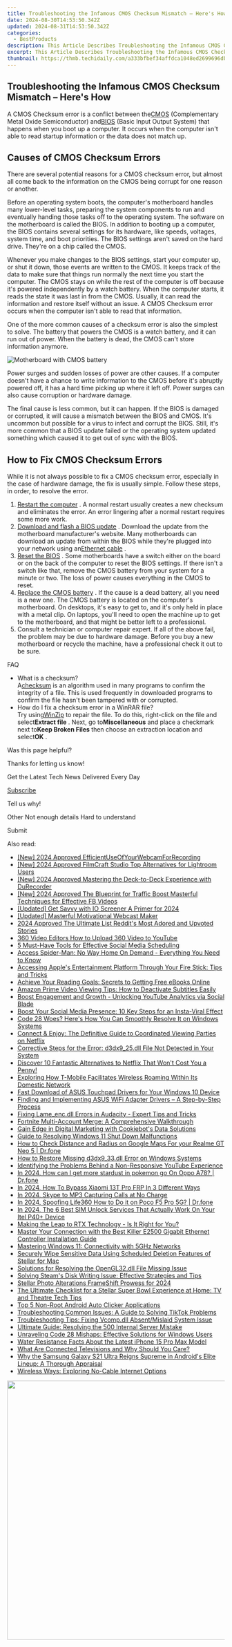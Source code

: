 ```yaml
---
title: Troubleshooting the Infamous CMOS Checksum Mismatch – Here's How
date: 2024-08-30T14:53:50.342Z
updated: 2024-08-31T14:53:50.342Z
categories:
  - BestProducts
description: This Article Describes Troubleshooting the Infamous CMOS Checksum Mismatch – Here's How
excerpt: This Article Describes Troubleshooting the Infamous CMOS Checksum Mismatch – Here's How
thumbnail: https://thmb.techidaily.com/a333bfbef34affdca1048ed2699696db5230242a15d7fcb3455927615d5179aa.JPG
---
```


## Troubleshooting the Infamous CMOS Checksum Mismatch – Here's How
 A CMOS Checksum error is a conflict between the[CMOS](https://www.lifewire.com/what-is-cmos-2625826) (Complementary Metal Oxide Semiconductor) and[BIOS](https://www.lifewire.com/bios-basic-input-output-system-2625820) (Basic Input Output System) that happens when you boot up a computer. It occurs when the computer isn't able to read startup information or the data does not match up.

## Causes of CMOS Checksum Errors

 There are several potential reasons for a CMOS checksum error, but almost all come back to the information on the CMOS being corrupt for one reason or another.

 Before an operating system boots, the computer's motherboard handles many lower-level tasks, preparing the system components to run and eventually handing those tasks off to the operating system. The software on the motherboard is called the BIOS. In addition to booting up a computer, the BIOS contains several settings for its hardware, like speeds, voltages, system time, and boot priorities. The BIOS settings aren't saved on the hard drive. They're on a chip called the CMOS.

 Whenever you make changes to the BIOS settings, start your computer up, or shut it down, those events are written to the CMOS. It keeps track of the data to make sure that things run normally the next time you start the computer. The CMOS stays on while the rest of the computer is off because it's powered independently by a watch battery. When the computer starts, it reads the state it was last in from the CMOS. Usually, it can read the information and restore itself without an issue. A CMOS Checksum error occurs when the computer isn't able to read that information.

 One of the more common causes of a checksum error is also the simplest to solve. The battery that powers the CMOS is a watch battery, and it can run out of power. When the battery is dead, the CMOS can't store information anymore.

![Motherboard with CMOS battery](https://www.lifewire.com/thmb/m-TfEcbJ7lfR8DQ9_O5EWQ1legA=/1500x0/filters:no_upscale():max_bytes(150000):strip_icc():format(webp)/cooler-933691_19201-7c38884d6d3f4c69807d8387ed40a0b9.jpg)

 Power surges and sudden losses of power are other causes. If a computer doesn't have a chance to write information to the CMOS before it's abruptly powered off, it has a hard time picking up where it left off. Power surges can also cause corruption or hardware damage.

 The final cause is less common, but it can happen. If the BIOS is damaged or corrupted, it will cause a mismatch between the BIOS and CMOS. It's uncommon but possible for a virus to infect and corrupt the BIOS. Still, it's more common that a BIOS update failed or the operating system updated something which caused it to get out of sync with the BIOS.

## How to Fix CMOS Checksum Errors

 While it is not always possible to fix a CMOS checksum error, especially in the case of hardware damage, the fix is usually simple. Follow these steps, in order, to resolve the error.

1. [Restart the computer](https://www.lifewire.com/how-to-reboot-a-computer-2624568) . A normal restart usually creates a new checksum and eliminates the error. An error lingering after a normal restart requires some more work.
2. [Download and flash a BIOS update](https://www.lifewire.com/how-to-update-bios-4783238) . Download the update from the motherboard manufacturer's website. Many motherboards can download an update from within the BIOS while they're plugged into your network using an[Ethernet cable](https://www.lifewire.com/what-is-an-ethernet-cable-817548) .
3. [Reset the BIOS](https://www.wikihow.com/Reset-Your-BIOS) . Some motherboards have a switch either on the board or on the back of the computer to reset the BIOS settings. If there isn't a switch like that, remove the CMOS battery from your system for a minute or two. The loss of power causes everything in the CMOS to reset.
4. [Replace the CMOS battery](https://www.computerhope.com/issues/ch000239.htm) . If the cause is a dead battery, all you need is a new one. The CMOS battery is located on the computer's motherboard. On desktops, it's easy to get to, and it's only held in place with a metal clip. On laptops, you'll need to open the machine up to get to the motherboard, and that might be better left to a professional.
5. Consult a technician or computer repair expert. If all of the above fail, the problem may be due to hardware damage. Before you buy a new motherboard or recycle the machine, have a professional check it out to be sure.

 FAQ

* What is a checksum?  
 A[checksum](https://www.lifewire.com/what-does-checksum-mean-2625825) is an algorithm used in many programs to confirm the integrity of a file. This is used frequently in downloaded programs to confirm the file hasn't been tampered with or corrupted.
* How do I fix a checksum error in a WinRAR file?  
 Try using[WinZip](https://www.lifewire.com/what-is-zip-and-winzip-2483210) to repair the file. To do this, right-click on the file and select**Extract file** . Next, go to**Miscellaneous** and place a checkmark next to**Keep Broken Files** then choose an extraction location and select**OK** .

Was this page helpful?

Thanks for letting us know!

 Get the Latest Tech News Delivered Every Day

[Subscribe](https://www.lifewire.com/#)

Tell us why!

 Other  Not enough details  Hard to understand

 Submit

<ins class="adsbygoogle"
     style="display:block"
     data-ad-format="autorelaxed"
     data-ad-client="ca-pub-7571918770474297"
     data-ad-slot="1223367746"></ins>



<ins class="adsbygoogle"
     style="display:block"
     data-ad-client="ca-pub-7571918770474297"
     data-ad-slot="8358498916"
     data-ad-format="auto"
     data-full-width-responsive="true"></ins>

<span class="atpl-alsoreadstyle">Also read:</span>
<div><ul>
<li><a href="https://screen-activity-recording.techidaily.com/new-2024-approved-efficientuseofyourwebcamforrecording/"><u>[New] 2024 Approved  EfficientUseOfYourWebcamForRecording</u></a></li>
<li><a href="https://fox-links.techidaily.com/new-2024-approved-filmcraft-studio-top-alternatives-for-lightroom-users/"><u>[New] 2024 Approved  FilmCraft Studio  Top Alternatives for Lightroom Users</u></a></li>
<li><a href="https://remote-screen-capture.techidaily.com/new-2024-approved-mastering-the-deck-to-deck-experience-with-durecorder/"><u>[New] 2024 Approved  Mastering the Deck-to-Deck Experience with DuRecorder</u></a></li>
<li><a href="https://facebook-video-files.techidaily.com/new-2024-approved-the-blueprint-for-traffic-boost-masterful-techniques-for-effective-fb-videos/"><u>[New] 2024 Approved  The Blueprint for Traffic Boost  Masterful Techniques for Effective FB Videos</u></a></li>
<li><a href="https://screen-video-capture.techidaily.com/updated-get-savvy-with-io-screener-a-primer-for-2024/"><u>[Updated] Get Savvy with IO Screener  A Primer for 2024</u></a></li>
<li><a href="https://fox-boxes.techidaily.com/updated-masterful-motivational-webcast-maker/"><u>[Updated] Masterful Motivational Webcast Maker</u></a></li>
<li><a href="https://some-approaches.techidaily.com/2024-approved-the-ultimate-list-reddits-most-adored-and-upvoted-stories/"><u>2024 Approved  The Ultimate List  Reddit's Most Adored and Upvoted Stories</u></a></li>
<li><a href="https://youtube-zero.techidaily.com/ideo-editors-how-to-upload-360-video-to-youtube/"><u>360 Video Editors  How to Upload 360 Video to YouTube</u></a></li>
<li><a href="https://facebook.techidaily.com/5-must-have-tools-for-effective-social-media-scheduling/"><u>5 Must-Have Tools for Effective Social Media Scheduling</u></a></li>
<li><a href="https://tech-renaissance.techidaily.com/access-spider-man-no-way-home-on-demand-everything-you-need-to-know/"><u>Access Spider-Man: No Way Home On Demand - Everything You Need to Know</u></a></li>
<li><a href="https://tech-renaissance.techidaily.com/accessing-apples-entertainment-platform-through-your-fire-stick-tips-and-tricks/"><u>Accessing Apple's Entertainment Platform Through Your Fire Stick: Tips and Tricks</u></a></li>
<li><a href="https://techno-recovery.techidaily.com/achieve-your-reading-goals-secrets-to-getting-free-ebooks-online/"><u>Achieve Your Reading Goals: Secrets to Getting Free eBooks Online</u></a></li>
<li><a href="https://tech-renaissance.techidaily.com/amazon-prime-video-viewing-tips-how-to-deactivate-subtitles-easily/"><u>Amazon Prime Video Viewing Tips: How to Deactivate Subtitles Easily</u></a></li>
<li><a href="https://youtube-video-recordings.techidaily.com/boost-engagement-and-growth-unlocking-youtube-analytics-via-social-blade/"><u>Boost Engagement and Growth - Unlocking YouTube Analytics via Social Blade</u></a></li>
<li><a href="https://tech-renaissance.techidaily.com/boost-your-social-media-presence-10-key-steps-for-an-insta-viral-effect/"><u>Boost Your Social Media Presence: 10 Key Steps for an Insta-Viral Effect</u></a></li>
<li><a href="https://tech-renaissance.techidaily.com/code-28-woes-heres-how-you-can-smoothly-resolve-it-on-windows-systems/"><u>Code 28 Woes? Here's How You Can Smoothly Resolve It on Windows Systems</u></a></li>
<li><a href="https://tech-renaissance.techidaily.com/connect-and-enjoy-the-definitive-guide-to-coordinated-viewing-parties-on-netflix/"><u>Connect & Enjoy: The Definitive Guide to Coordinated Viewing Parties on Netflix</u></a></li>
<li><a href="https://tech-renaissance.techidaily.com/corrective-steps-for-the-error-d3dx925dll-file-not-detected-in-your-system/"><u>Corrective Steps for the Error: d3dx9_25.dll File Not Detected in Your System</u></a></li>
<li><a href="https://tech-renaissance.techidaily.com/discover-10-fantastic-alternatives-to-netflix-that-wont-cost-you-a-penny/"><u>Discover 10 Fantastic Alternatives to Netflix That Won't Cost You a Penny!</u></a></li>
<li><a href="https://tech-renaissance.techidaily.com/exploring-how-t-mobile-facilitates-wireless-roaming-within-its-domestic-network/"><u>Exploring How T-Mobile Facilitates Wireless Roaming Within Its Domestic Network</u></a></li>
<li><a href="https://win-amazing.techidaily.com/fast-download-of-asus-touchpad-drivers-for-your-windows-10-device/"><u>Fast Download of ASUS Touchpad Drivers for Your Windows 10 Device</u></a></li>
<li><a href="https://hardware-updates.techidaily.com/finding-and-implementing-asus-wifi-adapter-drivers-a-step-by-step-process/"><u>Finding and Implementing ASUS WiFi Adapter Drivers – A Step-by-Step Process</u></a></li>
<li><a href="https://tech-renaissance.techidaily.com/fixing-lameencdll-errors-in-audacity-expert-tips-and-tricks/"><u>Fixing Lame_enc.dll Errors in Audacity - Expert Tips and Tricks</u></a></li>
<li><a href="https://tech-renaissance.techidaily.com/fortnite-multi-account-merge-a-comprehensive-walkthrough/"><u>Fortnite Multi-Account Merge: A Comprehensive Walkthrough</u></a></li>
<li><a href="https://data-safeguard.techidaily.com/gain-edge-in-digital-marketing-with-cookiebots-data-solutions/"><u>Gain Edge in Digital Marketing with Cookiebot's Data Solutions</u></a></li>
<li><a href="https://tech-renaissance.techidaily.com/guide-to-resolving-windows-11-shut-down-malfunctions/"><u>Guide to Resolving Windows 11 Shut Down Malfunctions</u></a></li>
<li><a href="https://android-location-track.techidaily.com/how-to-check-distance-and-radius-on-google-maps-for-your-realme-gt-neo-5-drfone-by-drfone-virtual-android/"><u>How to Check Distance and Radius on Google Maps For your Realme GT Neo 5 | Dr.fone</u></a></li>
<li><a href="https://tech-renaissance.techidaily.com/how-to-restore-missing-d3dx933dll-error-on-windows-systems/"><u>How to Restore Missing d3dx9_33.dll Error on Windows Systems</u></a></li>
<li><a href="https://tech-renaissance.techidaily.com/identifying-the-problems-behind-a-non-responsive-youtube-experience/"><u>Identifying the Problems Behind a Non-Responsive YouTube Experience</u></a></li>
<li><a href="https://android-pokemon-go.techidaily.com/in-2024-how-can-i-get-more-stardust-in-pokemon-go-on-oppo-a78-drfone-by-drfone-virtual-android/"><u>In 2024, How can I get more stardust in pokemon go On Oppo A78? | Dr.fone</u></a></li>
<li><a href="https://bypass-frp.techidaily.com/in-2024-how-to-bypass-xiaomi-13t-pro-frp-in-3-different-ways-by-drfone-android/"><u>In 2024, How To Bypass Xiaomi 13T Pro FRP In 3 Different Ways</u></a></li>
<li><a href="https://screen-capture.techidaily.com/in-2024-skype-to-mp3-capturing-calls-at-no-charge/"><u>In 2024, Skype to MP3  Capturing Calls at No Charge</u></a></li>
<li><a href="https://phone-solutions.techidaily.com/in-2024-spoofing-life360-how-to-do-it-on-poco-f5-pro-5g-drfone-by-drfone-virtual-android/"><u>In 2024, Spoofing Life360 How to Do it on Poco F5 Pro 5G? | Dr.fone</u></a></li>
<li><a href="https://sim-unlock.techidaily.com/in-2024-the-6-best-sim-unlock-services-that-actually-work-on-your-itel-p40plus-device-by-drfone-android/"><u>In 2024, The 6 Best SIM Unlock Services That Actually Work On Your Itel P40+ Device</u></a></li>
<li><a href="https://tech-renaissance.techidaily.com/making-the-leap-to-rtx-technology-is-it-right-for-you/"><u>Making the Leap to RTX Technology - Is It Right for You?</u></a></li>
<li><a href="https://hardware-help.techidaily.com/master-your-connection-with-the-best-killer-e2500-gigabit-ethernet-controller-installation-guide/"><u>Master Your Connection with the Best Killer E2500 Gigabit Ethernet Controller Installation Guide</u></a></li>
<li><a href="https://win11.techidaily.com/mastering-windows-11-connectivity-with-5ghz-networks/"><u>Mastering Windows 11: Connectivity with 5GHz Networks</u></a></li>
<li><a href="https://games-able.techidaily.com/securely-wipe-sensitive-data-using-scheduled-deletion-features-of-stellar-for-mac/"><u>Securely Wipe Sensitive Data Using Scheduled Deletion Features of Stellar for Mac</u></a></li>
<li><a href="https://tech-renaissance.techidaily.com/solutions-for-resolving-the-opengl32dll-file-missing-issue/"><u>Solutions for Resolving the OpenGL32.dll File Missing Issue</u></a></li>
<li><a href="https://tech-renaissance.techidaily.com/solving-steams-disk-writing-issue-effective-strategies-and-tips/"><u>Solving Steam's Disk Writing Issue: Effective Strategies and Tips</u></a></li>
<li><a href="https://extra-support.techidaily.com/stellar-photo-alterations-frameshift-prowess-for-2024/"><u>Stellar Photo Alterations  FrameShift Prowess for 2024</u></a></li>
<li><a href="https://tech-renaissance.techidaily.com/the-ultimate-checklist-for-a-stellar-super-bowl-experience-at-home-tv-and-theatre-tech-tips/"><u>The Ultimate Checklist for a Stellar Super Bowl Experience at Home: TV and Theatre Tech Tips</u></a></li>
<li><a href="https://tech-renaissance.techidaily.com/top-5-non-root-android-auto-clicker-applications/"><u>Top 5 Non-Root Android Auto Clicker Applications</u></a></li>
<li><a href="https://tech-renaissance.techidaily.com/troubleshooting-common-issues-a-guide-to-solving-tiktok-problems/"><u>Troubleshooting Common Issues: A Guide to Solving TikTok Problems</u></a></li>
<li><a href="https://tech-renaissance.techidaily.com/troubleshooting-tips-fixing-vcompdll-absentmislaid-system-issue/"><u>Troubleshooting Tips: Fixing Vcomp.dll Absent/Mislaid System Issue</u></a></li>
<li><a href="https://tech-renaissance.techidaily.com/ultimate-guide-resolving-the-500-internal-server-mistake/"><u>Ultimate Guide: Resolving the 500 Internal Server Mistake</u></a></li>
<li><a href="https://tech-renaissance.techidaily.com/unraveling-code-28-mishaps-effective-solutions-for-windows-users/"><u>Unraveling Code 28 Mishaps: Effective Solutions for Windows Users</u></a></li>
<li><a href="https://tech-renaissance.techidaily.com/water-resistance-facts-about-the-latest-iphone-15-pro-max-model/"><u>Water Resistance Facts About the Latest iPhone 15 Pro Max Model</u></a></li>
<li><a href="https://tech-renaissance.techidaily.com/what-are-connected-televisions-and-why-should-you-care/"><u>What Are Connected Televisions and Why Should You Care?</u></a></li>
<li><a href="https://buynow-reviews.techidaily.com/why-the-samsung-galaxy-s21-ultra-reigns-supreme-in-androids-elite-lineup-a-thorough-appraisal/"><u>Why the Samsung Galaxy S21 Ultra Reigns Supreme in Android's Elite Lineup: A Thorough Appraisal</u></a></li>
<li><a href="https://tech-renaissance.techidaily.com/wireless-ways-exploring-no-cable-internet-options/"><u>Wireless Ways: Exploring No-Cable Internet Options</u></a></li>
</ul></div>

<!-- affiliate ads begin -->
<a href="https://appsumo.8odi.net/c/5597632/2075482/7443" target="_top" id="2075482"><img src="//a.impactradius-go.com/display-ad/7443-2075482" border="0" alt="" width="1200" height="600"/></a><img height="0" width="0" src="https://appsumo.8odi.net/i/5597632/2075482/7443" style="position:absolute;visibility:hidden;" border="0" />
<!-- affiliate ads end -->